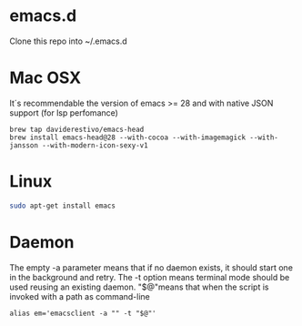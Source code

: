 emacs.d
=======

Clone this repo into ~/.emacs.d


# Mac OSX

It´s recommendable the version of emacs >= 28 and with native JSON support (for lsp perfomance)

```shell
brew tap daviderestivo/emacs-head
brew install emacs-head@28 --with-cocoa --with-imagemagick --with-jansson --with-modern-icon-sexy-v1
```

# Linux

```bash
sudo apt-get install emacs
```


# Daemon

The empty -a parameter means that if no daemon exists, it should start one in the background and retry.
The -t option means terminal mode should be used reusing an existing daemon.
"$@"means that when the script is invoked with a path as command-line

```
alias em='emacsclient -a "" -t "$@"'
```
